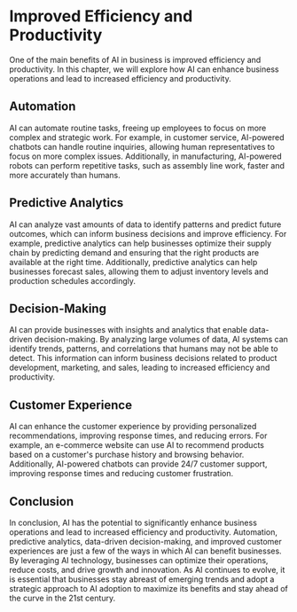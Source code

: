 Improved Efficiency and Productivity
===========================================================================

One of the main benefits of AI in business is improved efficiency and productivity. In this chapter, we will explore how AI can enhance business operations and lead to increased efficiency and productivity.

Automation
----------

AI can automate routine tasks, freeing up employees to focus on more complex and strategic work. For example, in customer service, AI-powered chatbots can handle routine inquiries, allowing human representatives to focus on more complex issues. Additionally, in manufacturing, AI-powered robots can perform repetitive tasks, such as assembly line work, faster and more accurately than humans.

Predictive Analytics
--------------------

AI can analyze vast amounts of data to identify patterns and predict future outcomes, which can inform business decisions and improve efficiency. For example, predictive analytics can help businesses optimize their supply chain by predicting demand and ensuring that the right products are available at the right time. Additionally, predictive analytics can help businesses forecast sales, allowing them to adjust inventory levels and production schedules accordingly.

Decision-Making
---------------

AI can provide businesses with insights and analytics that enable data-driven decision-making. By analyzing large volumes of data, AI systems can identify trends, patterns, and correlations that humans may not be able to detect. This information can inform business decisions related to product development, marketing, and sales, leading to increased efficiency and productivity.

Customer Experience
-------------------

AI can enhance the customer experience by providing personalized recommendations, improving response times, and reducing errors. For example, an e-commerce website can use AI to recommend products based on a customer's purchase history and browsing behavior. Additionally, AI-powered chatbots can provide 24/7 customer support, improving response times and reducing customer frustration.

Conclusion
----------

In conclusion, AI has the potential to significantly enhance business operations and lead to increased efficiency and productivity. Automation, predictive analytics, data-driven decision-making, and improved customer experiences are just a few of the ways in which AI can benefit businesses. By leveraging AI technology, businesses can optimize their operations, reduce costs, and drive growth and innovation. As AI continues to evolve, it is essential that businesses stay abreast of emerging trends and adopt a strategic approach to AI adoption to maximize its benefits and stay ahead of the curve in the 21st century.
